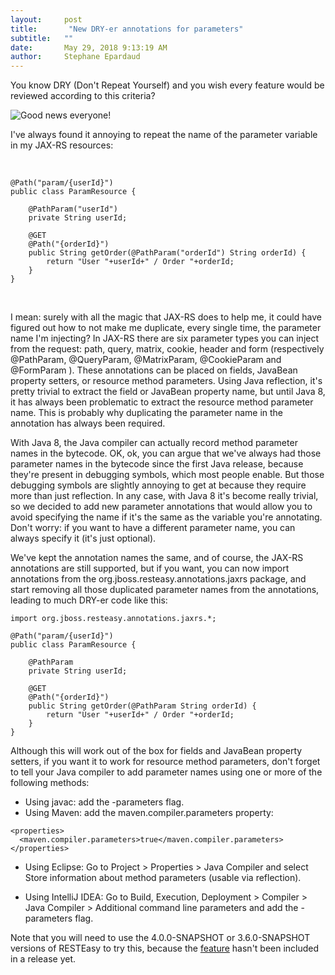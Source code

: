 ```yaml
---
layout:     post
title:       "New DRY-er annotations for parameters"
subtitle:   ""
date:       May 29, 2018 9:13:19 AM
author:     Stephane Epardaud
---
```


You know DRY (Don&#39;t Repeat Yourself) and you wish every feature would be reviewed according to this criteria?

![Good news everyone!](/img/blog/good-news.jpg)

I&#39;ve always found it annoying to repeat the name of the parameter variable in my JAX-RS resources:

 

```
@Path("param/{userId}")
public class ParamResource {
    
    @PathParam("userId")
    private String userId;
    
    @GET
    @Path("{orderId}")
    public String getOrder(@PathParam("orderId") String orderId) {
        return "User "+userId+" / Order "+orderId;
    }
}
```
 

I mean: surely with all the magic that JAX-RS does to help me, it could have figured out how to not make me duplicate, every single time, the parameter name I&#39;m injecting? In JAX-RS there are six parameter types you can inject from the request: path, query, matrix, cookie, header and form (respectively 
@PathParam, @QueryParam, @MatrixParam, @CookieParam
 and 
@FormParam
). These annotations can be placed on fields, JavaBean property setters, or resource method parameters. Using Java reflection, it&#39;s pretty trivial to extract the field or JavaBean property name, but until Java 8, it has always been problematic to extract the resource method parameter name. This is probably why duplicating the parameter name in the annotation has always been required.


With Java 8, the Java compiler can actually record method parameter names in the bytecode. OK, ok, you can argue that we&#39;ve always had those parameter names in the bytecode since the first Java release, because they&#39;re present in debugging symbols, which most people enable. But those debugging symbols are slightly annoying to get at because they require more than just reflection. In any case, with Java 8 it&#39;s become really trivial, so we decided to add new parameter annotations that would allow you to avoid specifying the name if it&#39;s the same as the variable you&#39;re annotating. Don&#39;t worry: if you want to have a different parameter name, you can always specify it (it&#39;s just optional). 

We&#39;ve kept the annotation names the same, and of course, the JAX-RS annotations are still supported, but if you want, you can now import annotations from the 
org.jboss.resteasy.annotations.jaxrs
 package, and start removing all those duplicated parameter names from the annotations, leading to much DRY-er code like this:

```
import org.jboss.resteasy.annotations.jaxrs.*;

@Path("param/{userId}")
public class ParamResource {
    
    @PathParam
    private String userId;
    
    @GET
    @Path("{orderId}")
    public String getOrder(@PathParam String orderId) {
        return "User "+userId+" / Order "+orderId;
    }
}
```
Although this will work out of the box for fields and JavaBean property setters, if you want it to work for resource method parameters, don&#39;t forget to tell your Java compiler to add parameter names using one or more of the following methods:

*   Using javac: add the 
-parameters
 flag.
*   Using Maven: add the 
maven.compiler.parameters
 property:

```
<properties>
  <maven.compiler.parameters>true</maven.compiler.parameters>
</properties>
```

*   Using Eclipse: Go to 
Project > Properties > Java Compiler
 and select 
Store information about method parameters (usable via reflection).

*   Using IntelliJ IDEA: Go to 
Build, Execution, Deployment > Compiler > Java Compiler > Additional command line parameters
 and add the 
-parameters
 flag.

Note that you will need to use the 
4.0.0-SNAPSHOT or 3.6.0-SNAPSHOT
 versions of RESTEasy to try this, because the [feature](https://issues.redhat.com/browse/RESTEASY-1880) hasn&#39;t been included in a release yet.


